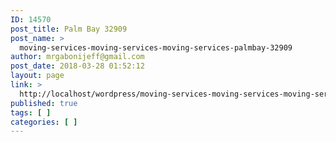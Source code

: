 ```yaml
---
ID: 14570
post_title: Palm Bay 32909
post_name: >
  moving-services-moving-services-moving-services-palmbay-32909
author: mrgabonijeff@gmail.com
post_date: 2018-03-28 01:52:12
layout: page
link: >
  http://localhost/wordpress/moving-services-moving-services-moving-services-palmbay-32909/
published: true
tags: [ ]
categories: [ ]
---
```


